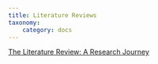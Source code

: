 ```yaml
---
title: Literature Reviews
taxonomy:
    category: docs
---
```



[The Literature Review: A Research Journey](https://guides.library.harvard.edu/literaturereview)
